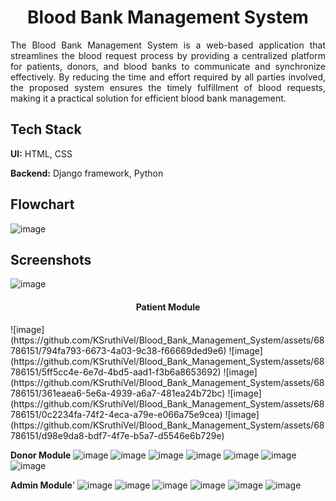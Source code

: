 <h1 align="center">
 Blood Bank Management System
 </h1>
 
<div align="justify">
The Blood Bank Management System is a web-based application that streamlines the blood request process by providing a centralized platform for patients, donors, and blood banks to communicate and synchronize effectively. By reducing the time and effort required by all parties involved, the proposed system ensures the timely fulfillment of blood requests, making it a practical solution for efficient blood bank management.
</div>

## Tech Stack

**UI:** HTML, CSS

**Backend:** Django framework, Python

## Flowchart

![image](https://github.com/KSruthiVel/Blood_Bank_Management_System/assets/68786151/b52d344e-f307-423f-99d0-665037eb6f0e)

## Screenshots

![image](https://github.com/KSruthiVel/Blood_Bank_Management_System/assets/68786151/643f867c-33b3-4e0c-b7fc-54dc46cf609c)

<h4 align="center">
 Patient Module
 </h4>
![image](https://github.com/KSruthiVel/Blood_Bank_Management_System/assets/68786151/794fa793-6673-4a03-9c38-f66669ded9e6)
![image](https://github.com/KSruthiVel/Blood_Bank_Management_System/assets/68786151/5ff5cc4e-6e7d-4bd5-aad1-f3b6a8653692)
![image](https://github.com/KSruthiVel/Blood_Bank_Management_System/assets/68786151/361eaea6-5e6a-4939-a6a7-481ea24b72bc)
![image](https://github.com/KSruthiVel/Blood_Bank_Management_System/assets/68786151/0c2234fa-74f2-4eca-a79e-e066a75e9cea)
![image](https://github.com/KSruthiVel/Blood_Bank_Management_System/assets/68786151/d98e9da8-bdf7-4f7e-b5a7-d5546e6b729e)

**Donor Module**
![image](https://github.com/KSruthiVel/Blood_Bank_Management_System/assets/68786151/174160ab-3e8c-4886-a4ed-f5ff0cbf3459)
![image](https://github.com/KSruthiVel/Blood_Bank_Management_System/assets/68786151/08d213f2-17e0-4ada-a0ec-4967f68d6660)
![image](https://github.com/KSruthiVel/Blood_Bank_Management_System/assets/68786151/8bc322bb-6fba-490d-99b8-15c907b7dee6)
![image](https://github.com/KSruthiVel/Blood_Bank_Management_System/assets/68786151/e04247d5-c541-481f-8c73-103c72d10b66)
![image](https://github.com/KSruthiVel/Blood_Bank_Management_System/assets/68786151/61809a2c-c7b4-4f89-85ab-903b13e3ad16)
![image](https://github.com/KSruthiVel/Blood_Bank_Management_System/assets/68786151/db80690a-6301-480a-ac75-9f641db7e34a)
![image](https://github.com/KSruthiVel/Blood_Bank_Management_System/assets/68786151/a292541a-6acf-4048-a05e-e7226c8fb63d)

**Admin Module**'
![image](https://github.com/KSruthiVel/Blood_Bank_Management_System/assets/68786151/41436045-52e3-44fc-a92d-977e6d77eb25)
![image](https://github.com/KSruthiVel/Blood_Bank_Management_System/assets/68786151/e9b7c90c-6b58-4b8a-a020-fe17db51f7a6)
![image](https://github.com/KSruthiVel/Blood_Bank_Management_System/assets/68786151/27208804-7d1d-4f7d-afbc-12f40b7a786b)
![image](https://github.com/KSruthiVel/Blood_Bank_Management_System/assets/68786151/7ed4ed9c-7c31-4512-9647-04d7309d560d)
![image](https://github.com/KSruthiVel/Blood_Bank_Management_System/assets/68786151/94c1ac8d-7ba5-4781-b669-35b8a1a06397)
![image](https://github.com/KSruthiVel/Blood_Bank_Management_System/assets/68786151/735fefe8-4eb2-430e-bf6a-21bd43ffd039)
